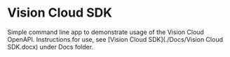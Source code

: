 # Vision Cloud SDK

Simple command line app to demonstrate usage of the Vision Cloud OpenAPI.
Instructions for use, see [Vision Cloud SDK](./Docs/Vision Cloud SDK.docx) under Docs folder.
